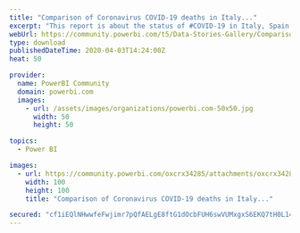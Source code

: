 ```yaml
---
title: "Comparison of Coronavirus COVID-19 deaths in Italy..."
excerpt: "This report is about the status of #COVID-19 in Italy, Spain and the Netherlands, with a comparison of the curves of the number of deaths. For more"
webUrl: https://community.powerbi.com/t5/Data-Stories-Gallery/Comparison-of-Coronavirus-COVID-19-deaths-in-Italy-Spain/m-p/1007632
type: download
publishedDateTime: 2020-04-03T14:24:00Z
heat: 50

provider:
  name: PowerBI Community
  domain: powerbi.com
  images:
    - url: /assets/images/organizations/powerbi.com-50x50.jpg
      width: 50
      height: 50

topics:
  - Power BI

images:
  - url: https://community.powerbi.com/oxcrx34285/attachments/oxcrx34285/DataStoriesGallery/3666/1/CorVir1_tn.jpg
    width: 100
    height: 100
    title: "Comparison of Coronavirus COVID-19 deaths in Italy..."

secured: "cf1iEQlNHwwfeFwjimr7pQfAELgE8ftG1dOcbFUH6swVUMxgxS6EKQ7tH0L14oWptfwry/N2Yvzs7SV67pxRlVKcZvPbnazI4LWYqQ1FfuavfzoGwAzYLaVnwtCmxzTwO/FpdYDszt/berIQdrCnUgBAjKnSysqjzMSVtAIrciMJ8yeeERs9i5fQexu6WeHlKA2JlQ6p9Kbr+PEbnD9ejxKh4IwiYDVk0DewlKAsBfxbRIRkZRBAwg6tqP/RT/EJF9Scf+xgl2XDwVPJEIl3Dsp/Iew7fk9+fsQXt43UL6uCEvAYPBqBSQ0LCA3OnP2CTJWy/UgdOxqtKd4lj1gwd5yjZeWyte9T6m+EWrkNLNaiqMOuo0kR7fMS/wMl2jhJ;JSLmmV65g0QosQPGx+B3Hw=="
---
```


